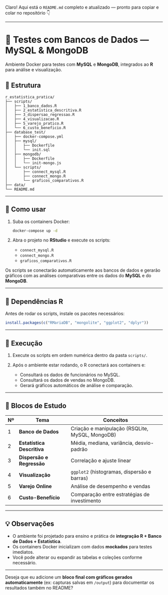 Claro! Aqui está o `README.md` completo e atualizado — pronto para copiar e colar no repositório 👇

---

# 🧠 Testes com Bancos de Dados — MySQL & MongoDB

Ambiente Docker para testes com **MySQL** e **MongoDB**, integrados ao **R** para análise e visualização.

## 📂 Estrutura

```
r_estatistica_pratica/
├── scripts/
│   ├── 1_banco_dados.R
│   ├── 2_estatistica_descritiva.R
│   ├── 3_dispersao_regressao.R
│   ├── 4_visualizacao.R
│   ├── 5_varejo_pratico.R
│   └── 6_custo_beneficio.R
├── database_test/
│   ├── docker-compose.yml
│   ├── mysql/
│   │   ├── Dockerfile
│   │   └── init.sql
│   ├── mongodb/
│   │   ├── Dockerfile
│   │   └── init-mongo.js
│   └── scripts/
│       ├── connect_mysql.R
│       ├── connect_mongo.R
│       └── graficos_comparativos.R
├── data/
└── README.md
```

---

## 🐳 Como usar

1. Suba os containers Docker:

   ```bash
   docker-compose up -d
   ```
2. Abra o projeto no **RStudio** e execute os scripts:

   * `connect_mysql.R`
   * `connect_mongo.R`
   * `graficos_comparativos.R`

Os scripts se conectarão automaticamente aos bancos de dados e gerarão gráficos com as análises comparativas entre os dados do **MySQL** e do **MongoDB**.

---

## 🔧 Dependências R

Antes de rodar os scripts, instale os pacotes necessários:

```r
install.packages(c("RMariaDB", "mongolite", "ggplot2", "dplyr"))
```

---

## 🚀 Execução

1. Execute os scripts em ordem numérica dentro da pasta `scripts/`.
2. Após o ambiente estar rodando, o R conectará aos containers e:

   * Consultará os dados de funcionários no MySQL.
   * Consultará os dados de vendas no MongoDB.
   * Gerará gráficos automáticos de análise e comparação.

---

## 📘 Blocos de Estudo

| Nº | Tema                       | Conceitos                                       |
| -- | -------------------------- | ----------------------------------------------- |
| 1  | **Banco de Dados**         | Criação e manipulação (RSQLite, MySQL, MongoDB) |
| 2  | **Estatística Descritiva** | Média, mediana, variância, desvio-padrão        |
| 3  | **Dispersão e Regressão**  | Correlação e ajuste linear                      |
| 4  | **Visualização**           | `ggplot2` (histogramas, dispersão e barras)     |
| 5  | **Varejo Online**          | Análise de desempenho e vendas                  |
| 6  | **Custo-Benefício**        | Comparação entre estratégias de investimento    |

---

## 💡 Observações

* O ambiente foi projetado para ensino e prática de **integração R + Banco de Dados + Estatística**.
* Os containers Docker inicializam com dados **mockados** para testes imediatos.
* Você pode alterar ou expandir as tabelas e coleções conforme necessário.

---

Deseja que eu adicione um **bloco final com gráficos gerados automaticamente** (ex: capturas salvas em `/output`) para documentar os resultados também no README?
